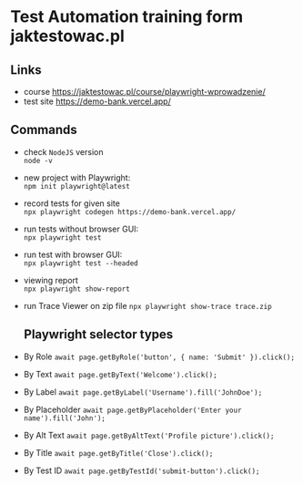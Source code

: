 # Test Automation training form jaktestowac.pl

## Links

- course https://jaktestowac.pl/course/playwright-wprowadzenie/
- test site https://demo-bank.vercel.app/

## Commands

- check `NodeJS` version  
  `node -v`
- new project with Playwright:  
  `npm init playwright@latest`
- record tests for given site  
  `npx playwright codegen https://demo-bank.vercel.app/`
- run tests without browser GUI:  
  `npx playwright test`
- run test with browser GUI:  
  `npx playwright test --headed`
- viewing report  
  `npx playwright show-report`
- run Trace Viewer on zip file
  `npx playwright show-trace trace.zip`

  ## Playwright selector types

- By Role
`await page.getByRole('button', { name: 'Submit' }).click();`

- By Text
`await page.getByText('Welcome').click();`

- By Label
`await page.getByLabel('Username').fill('JohnDoe');`

- By Placeholder
`await page.getByPlaceholder('Enter your name').fill('John');`

- By Alt Text
`await page.getByAltText('Profile picture').click();`

- By Title
`await page.getByTitle('Close').click();`

- By Test ID
`await page.getByTestId('submit-button').click();`

